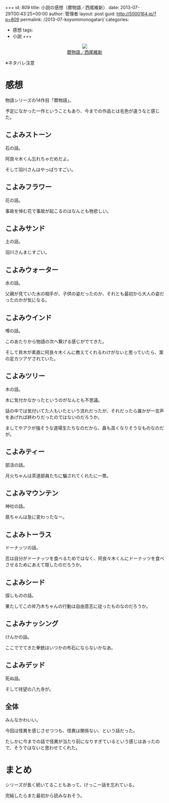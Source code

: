 +++
id: 809
title: 小説の感想（暦物語／西尾維新）
date: 2013-07-29T00:43:25+00:00
author: 管理者
layout: post
guid: http://5000164.jp/?p=809
permalink: /2013-07-koyomimonogatari/
categories:
  - 感想
tags:
  - 小説
+++
<div style="text-align: center;">
  <a href="http://www.amazon.co.jp/gp/product/4062838370/ref=as_li_ss_il?ie=UTF8&#038;camp=247&#038;creative=7399&#038;creativeASIN=4062838370&#038;linkCode=as2&#038;tag=5000164-22"><img border="0" src="http://ws-fe.amazon-adsystem.com/widgets/q?_encoding=UTF8&#038;ASIN=4062838370&#038;Format=_SL160_&#038;ID=AsinImage&#038;MarketPlace=JP&#038;ServiceVersion=20070822&#038;WS=1&#038;tag=5000164-22" /><br /><span>暦物語／西尾維新</span></a><img src="http://ir-jp.amazon-adsystem.com/e/ir?t=5000164-22&#038;l=as2&#038;o=9&#038;a=4062838370" width="1" height="1" border="0" alt="" style="border:none !important; margin:0px !important;" />
</div>

※ネタバレ注意

# 感想

物語シリーズの14作目「暦物語」。
  
予定になかった一作ということもあり、今までの作品とは毛色が違うなと感じた。

## こよみストーン

石の話。
  
阿良々木くん忘れちゃだめだよ。
  
そして羽川さんはやっぱりすごい。

## こよみフラワー

花の話。
  
事故を悼む花で事故が起こるのはなんとも物悲しい。

## こよみサンド

土の話。
  
羽川さんまじすごい。

## こよみウォーター

水の話。
  
父親が見ていた水の相手が、子供の姿だったのか、それとも最初から大人の姿だったのかが気になる。

## こよみウインド

噂の話。
  
このあたりから物語の次へ繋げる感じがでてきた。
  
そして貝木が素直に阿良々木くんに教えてくれるわけがないと思っていたら、案の定カツアゲされていた。

## こよみツリー

木の話。
  
木に気付かなかったというのがなんとも不思議。
  
話の中では気付いてた人もいたという流れだったが、それだったら誰かが一言声をあげれば終わりだったのではないのだろうか。
  
ましてやアクが強そうな道場生たちなのだから、鼻も高くなりそうなものなのだが。

## こよみティー

部活の話。
  
月火ちゃんは茶道部員たちに騙されてくれたに一票。

## こよみマウンテン

神社の話。
  
扇ちゃんは急に変わったなー。

## こよみトーラス

ドーナッツの話。
  
忍は自分がドーナッツを食べるためではなく、阿良々木くんにドーナッツを食べさせるためにあえて隠したのだろうか。

## こよみシード

探しものの話。
  
果たしてこの斧乃木ちゃんの行動は自由意志に従ったものなのだろうか。

## こよみナッシング

けんかの話。
  
ここででてきた拳銃はいつかの布石にならないかなあ。

## こよみデッド

死ぬ話。
  
そして待望の八九寺が。

## 全体

みんなかわいい。
  
今回は怪異を感じさせつつも、怪異は関係ない、という話だった。
  
たしかに今までの話で怪異が当たり前になりすぎているという感じはあったので、そうではないと思わせてくれた。

# まとめ

シリーズが長く続いてることもあって、けっこー話を忘れている。
  
完結したらまた最初から読みなおそう。
